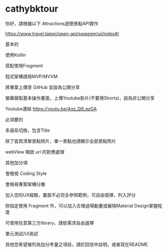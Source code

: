 # cathybktour





你好，請根據以下 Attractions遊憩景點API實作

https://www.travel.taipei/open-api/swagger/ui/index#/


基本的

使用Kotlin

搭配使用Fragment

程式架構請用MVP/MVVM

將專案上傳至 GitHub 並設為公開分享

螢幕錄製基本操作畫面，上傳Youtube影片(不要用Shorts)，設為非公開分享

Youtube連結
https://youtu.be/4qz_Q9_ezGA


必須要的

多語系切換，包含Title

除了首頁清單景點照片，單一景點也請顯示全部景點照片

webView 開啟 url 的對應處理

其他加分項

會檢視 Coding Style

會檢視專案架構分層

加入您的UX經驗，畫面不必完全參照範例，可自由發揮，列入評分

除指定使用 Fragment 外，可以加入合理過場動畫或展現Material Design掌握程度

可使用任意第三方library，請依需求自由選擇

單元測試/UI測試

其他您希望被列為加分考量之項目，請於回信中註明，或者寫在README

